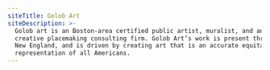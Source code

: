 ```yaml
---
siteTitle: Golob Art
siteDescription: >-
  Golob art is an Boston-area certified public artist, muralist, and an art and
  creative placemaking consulting firm. Golob Art’s work is present throughout
  New England, and is driven by creating art that is an accurate equitable
  representation of all Americans.
---
```


